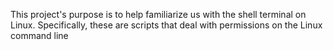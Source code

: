 This project's purpose is to help familiarize us with the shell terminal on Linux. Specifically, these are scripts that deal with permissions on the Linux command line
